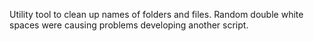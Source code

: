 Utility tool to clean up names of folders and files. Random double white spaces were causing problems developing another script.
